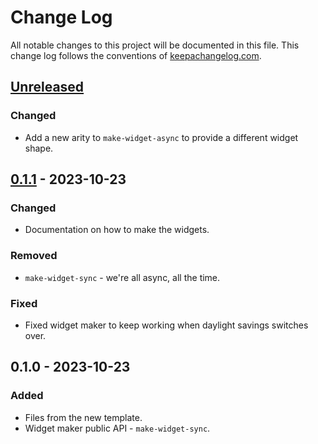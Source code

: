 # Change Log
All notable changes to this project will be documented in this file. This change log follows the conventions of [keepachangelog.com](http://keepachangelog.com/).

## [Unreleased]
### Changed
- Add a new arity to `make-widget-async` to provide a different widget shape.

## [0.1.1] - 2023-10-23
### Changed
- Documentation on how to make the widgets.

### Removed
- `make-widget-sync` - we're all async, all the time.

### Fixed
- Fixed widget maker to keep working when daylight savings switches over.

## 0.1.0 - 2023-10-23
### Added
- Files from the new template.
- Widget maker public API - `make-widget-sync`.

[Unreleased]: https://github.com/your-name/loja/compare/0.1.1...HEAD
[0.1.1]: https://github.com/your-name/loja/compare/0.1.0...0.1.1

